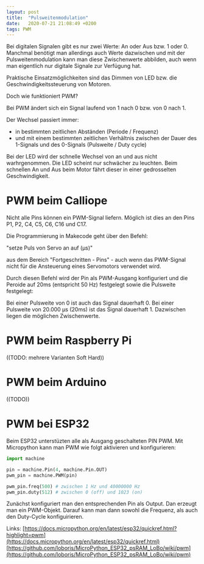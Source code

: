 ```yaml
---
layout: post
title:  "Pulsweitenmodulation"
date:   2020-07-21 21:08:49 +0200
tags: PWM 
---
```


Bei digitalen Signalen gibt es nur zwei Werte: An oder Aus bzw. 1 oder 0. Manchmal benötigt man allerdings auch Werte dazwischen und mit der Pulsweitenmodulation kann man diese Zwischenwerte abbilden, auch wenn man eigentlich nur digitale Signale zur Verfügung hat. 

Praktische Einsatzmöglichkeiten sind das Dimmen von LED bzw. die Geschwindigkeitssteuerung von Motoren. 

Doch wie funktioniert PWM? 

Bei PWM ändert sich ein Signal laufend von 1 nach 0 bzw. von 0 nach 1. 

Der Wechsel passiert immer:
* in bestimmten zeitlichen Abständen (Periode / Frequenz)
* und mit einem bestimmten zeitlichen Verhältnis zwischen der Dauer des 1-Signals  und des 0-Signals (Pulsweite / Duty cycle)

Bei der LED wird der schnelle Wechsel von an und aus nicht warhrgenommen. Die LED scheint nur schwächer zu leuchten. Beim schnellen An und Aus beim Motor fährt dieser in einer gedrosselten Geschwindigkeit.

# PWM beim Calliope

Nicht alle Pins können ein PWM-Signal liefern. Möglich ist dies an den Pins P1, P2, C4, C5, C6, C16 und C17.

Die Programmierung in Makecode geht über den Befehl:

"setze Puls von Servo an <pin> auf <t> (µs)"

aus dem Bereich "Fortgeschritten - Pins" - auch wenn das PWM-Signal nicht für die Ansteuerung eines Servomotors verwendet wird.

Durch diesen Befehl wird der Pin als PWM-Ausgang konfiguriert und die Peroide auf 20ms (entspricht 50 Hz) festgelegt sowie die Pulsweite festgelegt:

Bei einer Pulsweite von 0 ist auch das Signal dauerhaft 0. Bei einer Pulsweite von 20.000 µs (20ms) ist das Signal dauerhaft 1. Dazwischen liegen die möglichen Zwischenwerte.

# PWM beim Raspberry Pi

((TODO: mehrere Varianten Soft Hard))

# PWM beim Arduino

((TODO))

# PWM bei ESP32

Beim ESP32 unterstüzten alle als Ausgang geschalteten PIN PWM. Mit Micropython kann man PWM wie folgt aktivieren und konfigurieren:
```python
import machine

pin = machine.Pin(4, machine.Pin.OUT)
pwm_pin = machine.PWM(pin)

pwm_pin.freq(500) # zwischen 1 Hz und 40000000 Hz
pwm_pin.duty(512) # zwischen 0 (off) und 1023 (on)
```

Zunächst konfiguriert man den entsprechenden Pin als Output. Dan erzeugt man ein PWM-Objekt. Darauf kann man dann sowohl die Frequenz, als auch den Duty-Cycle konfiguirieren.

Links:
[https://docs.micropython.org/en/latest/esp32/quickref.html?highlight=pwm](https://docs.micropython.org/en/latest/esp32/quickref.html)
[https://github.com/loboris/MicroPython_ESP32_psRAM_LoBo/wiki/pwm](https://github.com/loboris/MicroPython_ESP32_psRAM_LoBo/wiki/pwm)